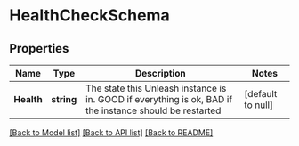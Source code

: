 # HealthCheckSchema

## Properties
Name | Type | Description | Notes
------------ | ------------- | ------------- | -------------
**Health** | **string** | The state this Unleash instance is in. GOOD if everything is ok, BAD if the instance should be restarted | [default to null]

[[Back to Model list]](../README.md#documentation-for-models) [[Back to API list]](../README.md#documentation-for-api-endpoints) [[Back to README]](../README.md)

